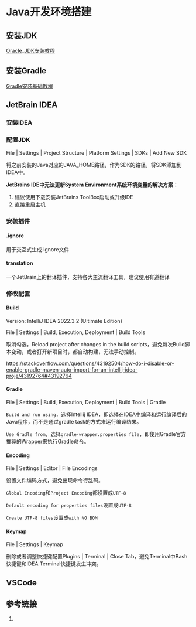 # Java开发环境搭建

## 安装JDK

[Oracle_JDK安装教程](work/note/programming-language/Java/Feature/Java-junior/Oracle_JDK安装教程.md)


## 安装Gradle

[Gradle安装基础教程](work/note/programming-language/Java/Build/Gradle/Gradle安装基础教程.md)


## JetBrain IDEA

### 安装IDEA


### 配置JDK

File | Settings | Project Structure | Platform Settings | SDKs | Add New SDK

将之前安装的Java对应的JAVA_HOME路径，作为SDK的路径，将SDK添加到IDEA中。


**JetBrains IDE中无法更新System Environment系统环境变量的解决方案：**
1. 建议使用下载安装JetBrains ToolBox启动或升级IDE
2. 直接重启主机


### 安装插件

#### .ignore

用于交互式生成.ignore文件

#### translation

一个JetBrain上的翻译插件，支持各大主流翻译工具，建议使用有道翻译


### 修改配置


#### Build

Version: IntelliJ IDEA 2022.3.2 (Ultimate Edition)

File | Settings | Build, Execution, Deployment | Build Tools

取消勾选，Reload project after changes in the build scripts，避免每次Build脚本变动，或者打开新项目时，都自动构建，无法手动控制。

https://stackoverflow.com/questions/43192504/how-do-i-disable-or-enable-gradle-maven-auto-import-for-an-intellij-idea-proje/43192764#43192764

#### Gradle

File | Settings | Build, Execution, Deployment | Build Tools | Gradle

`Build and run using`，选择Intellij IDEA，即选择在IDEA中编译和运行编译后的Java程序，而不是通过gradle task的方式来运行编译结果。

`Use Gradle from`，选择`gradle-wrapper.properties file`，即使用Gradle官方推荐的Wrapper来执行Gradle命令。


#### Encoding

File | Settings | Editor | File Encodings

设置文件编码方式，避免出现命令行乱码。

`Global Encoding`和`Project Encoding`都设置成`UTF-8`

`Default encoding for properties files`设置成`UTF-8`

`Create UTF-8 files`设置成`with NO BOM`


#### Keymap

File | Settings | Keymap

删除或者调整快捷键配置Plugins | Terminal | Close Tab，避免Terminal中Bash快捷键和IDEA Terminal快捷键发生冲突。



## VSCode




## 参考链接
1. 